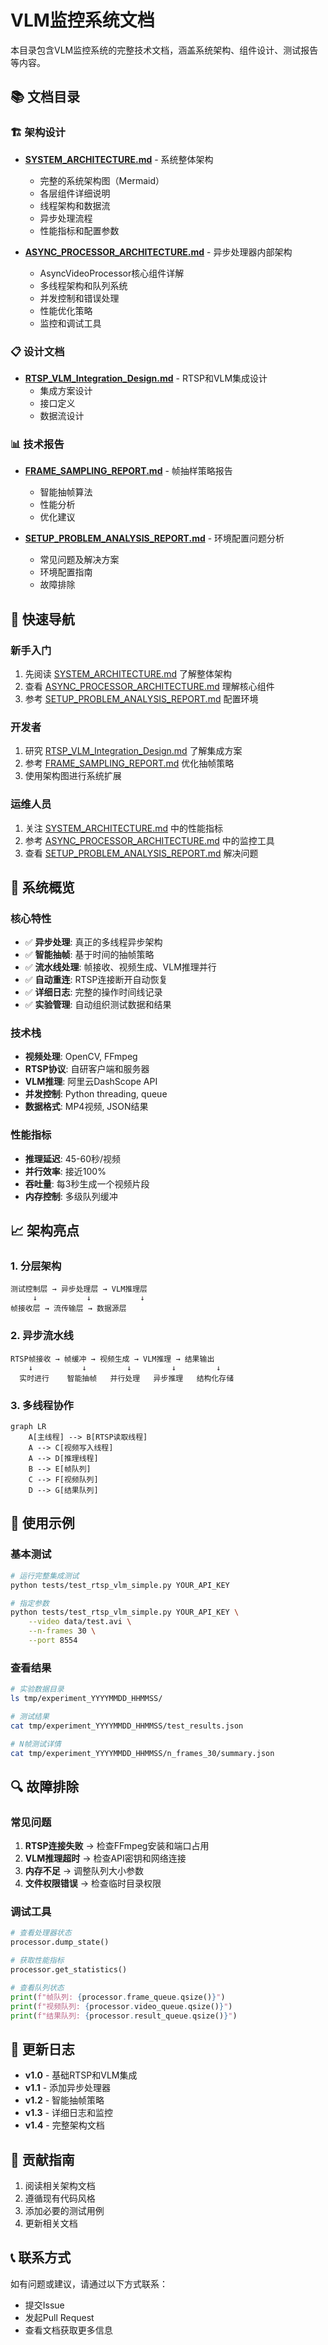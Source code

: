 # VLM监控系统文档

本目录包含VLM监控系统的完整技术文档，涵盖系统架构、组件设计、测试报告等内容。

## 📚 文档目录

### 🏗️ 架构设计

- **[SYSTEM_ARCHITECTURE.md](./SYSTEM_ARCHITECTURE.md)** - 系统整体架构
  - 完整的系统架构图（Mermaid）
  - 各层组件详细说明
  - 线程架构和数据流
  - 异步处理流程
  - 性能指标和配置参数

- **[ASYNC_PROCESSOR_ARCHITECTURE.md](./ASYNC_PROCESSOR_ARCHITECTURE.md)** - 异步处理器内部架构
  - AsyncVideoProcessor核心组件详解
  - 多线程架构和队列系统
  - 并发控制和错误处理
  - 性能优化策略
  - 监控和调试工具

### 📋 设计文档

- **[RTSP_VLM_Integration_Design.md](./RTSP_VLM_Integration_Design.md)** - RTSP和VLM集成设计
  - 集成方案设计
  - 接口定义
  - 数据流设计

### 📊 技术报告

- **[FRAME_SAMPLING_REPORT.md](./FRAME_SAMPLING_REPORT.md)** - 帧抽样策略报告
  - 智能抽帧算法
  - 性能分析
  - 优化建议

- **[SETUP_PROBLEM_ANALYSIS_REPORT.md](./SETUP_PROBLEM_ANALYSIS_REPORT.md)** - 环境配置问题分析
  - 常见问题及解决方案
  - 环境配置指南
  - 故障排除

## 🎯 快速导航

### 新手入门
1. 先阅读 [SYSTEM_ARCHITECTURE.md](./SYSTEM_ARCHITECTURE.md) 了解整体架构
2. 查看 [ASYNC_PROCESSOR_ARCHITECTURE.md](./ASYNC_PROCESSOR_ARCHITECTURE.md) 理解核心组件
3. 参考 [SETUP_PROBLEM_ANALYSIS_REPORT.md](./SETUP_PROBLEM_ANALYSIS_REPORT.md) 配置环境

### 开发者
1. 研究 [RTSP_VLM_Integration_Design.md](./RTSP_VLM_Integration_Design.md) 了解集成方案
2. 参考 [FRAME_SAMPLING_REPORT.md](./FRAME_SAMPLING_REPORT.md) 优化抽帧策略
3. 使用架构图进行系统扩展

### 运维人员
1. 关注 [SYSTEM_ARCHITECTURE.md](./SYSTEM_ARCHITECTURE.md) 中的性能指标
2. 参考 [ASYNC_PROCESSOR_ARCHITECTURE.md](./ASYNC_PROCESSOR_ARCHITECTURE.md) 中的监控工具
3. 查看 [SETUP_PROBLEM_ANALYSIS_REPORT.md](./SETUP_PROBLEM_ANALYSIS_REPORT.md) 解决问题

## 🔧 系统概览

### 核心特性
- ✅ **异步处理**: 真正的多线程异步架构
- ✅ **智能抽帧**: 基于时间的抽帧策略
- ✅ **流水线处理**: 帧接收、视频生成、VLM推理并行
- ✅ **自动重连**: RTSP连接断开自动恢复
- ✅ **详细日志**: 完整的操作时间线记录
- ✅ **实验管理**: 自动组织测试数据和结果

### 技术栈
- **视频处理**: OpenCV, FFmpeg
- **RTSP协议**: 自研客户端和服务器
- **VLM推理**: 阿里云DashScope API
- **并发控制**: Python threading, queue
- **数据格式**: MP4视频, JSON结果

### 性能指标
- **推理延迟**: 45-60秒/视频
- **并行效率**: 接近100%
- **吞吐量**: 每3秒生成一个视频片段
- **内存控制**: 多级队列缓冲

## 📈 架构亮点

### 1. 分层架构
```
测试控制层 → 异步处理层 → VLM推理层
     ↓           ↓           ↓
帧接收层 → 流传输层 → 数据源层
```

### 2. 异步流水线
```
RTSP帧接收 → 帧缓冲 → 视频生成 → VLM推理 → 结果输出
    ↓           ↓         ↓         ↓         ↓
  实时进行    智能抽帧   并行处理   异步推理   结构化存储
```

### 3. 多线程协作
```mermaid
graph LR
    A[主线程] --> B[RTSP读取线程]
    A --> C[视频写入线程]
    A --> D[推理线程]
    B --> E[帧队列]
    C --> F[视频队列]
    D --> G[结果队列]
```

## 🚀 使用示例

### 基本测试
```bash
# 运行完整集成测试
python tests/test_rtsp_vlm_simple.py YOUR_API_KEY

# 指定参数
python tests/test_rtsp_vlm_simple.py YOUR_API_KEY \
    --video data/test.avi \
    --n-frames 30 \
    --port 8554
```

### 查看结果
```bash
# 实验数据目录
ls tmp/experiment_YYYYMMDD_HHMMSS/

# 测试结果
cat tmp/experiment_YYYYMMDD_HHMMSS/test_results.json

# N帧测试详情
cat tmp/experiment_YYYYMMDD_HHMMSS/n_frames_30/summary.json
```

## 🔍 故障排除

### 常见问题
1. **RTSP连接失败** → 检查FFmpeg安装和端口占用
2. **VLM推理超时** → 检查API密钥和网络连接
3. **内存不足** → 调整队列大小参数
4. **文件权限错误** → 检查临时目录权限

### 调试工具
```python
# 查看处理器状态
processor.dump_state()

# 获取性能指标
processor.get_statistics()

# 查看队列状态
print(f"帧队列: {processor.frame_queue.qsize()}")
print(f"视频队列: {processor.video_queue.qsize()}")
print(f"结果队列: {processor.result_queue.qsize()}")
```

## 📝 更新日志

- **v1.0** - 基础RTSP和VLM集成
- **v1.1** - 添加异步处理器
- **v1.2** - 智能抽帧策略
- **v1.3** - 详细日志和监控
- **v1.4** - 完整架构文档

## 🤝 贡献指南

1. 阅读相关架构文档
2. 遵循现有代码风格
3. 添加必要的测试用例
4. 更新相关文档

## 📞 联系方式

如有问题或建议，请通过以下方式联系：
- 提交Issue
- 发起Pull Request
- 查看文档获取更多信息 
